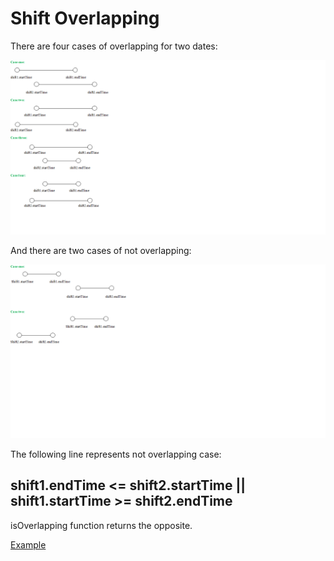 # Shift Overlapping
There are four cases of overlapping for two dates:

<img src="overlapping.png" />

And there are two cases of not overlapping:

<img src="no-overlapping.png" />

The following line represents not overlapping case:

## shift1.endTime <= shift2.startTime || shift1.startTime >= shift2.endTime

isOverlapping function returns the opposite.

<a href="https://lubana85.github.io/Shift-Overlapping/"> Example </a>

